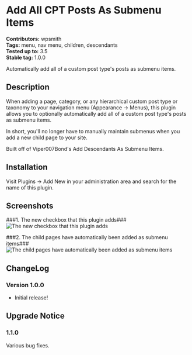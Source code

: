 # Add All CPT Posts As Submenu Items #
**Contributors:** wpsmith  
**Tags:** menu, nav menu, children, descendants  
**Tested up to:** 3.5  
**Stable tag:** 1.0.0  

Automatically add all of a custom post type's posts as submenu items.

## Description ##

When adding a page, category, or any hierarchical custom post type or taxonomy to your navigation menu (Appearance &rarr; Menus), this plugin allows you to optionally automatically add all of a custom post type's posts as submenu items.

In short, you'll no longer have to manually maintain submenus when you add a new child page to your site.

Built off of Viper007Bond's Add Descendants As Submenu Items.

## Installation ##

Visit Plugins &rarr; Add New in your administration area and search for the name of this plugin.

## Screenshots ##

###1. The new checkbox that this plugin adds###
![The new checkbox that this plugin adds](http://s.wordpress.org/extend/plugins/add-all-cpt-posts-as-submenu-items/screenshot-1.png)

###2. The child pages have automatically been added as submenu items###
![The child pages have automatically been added as submenu items](http://s.wordpress.org/extend/plugins/add-all-cpt-posts-as-submenu-items/screenshot-2.png)


## ChangeLog ##

### Version 1.0.0 ###
* Initial release!

## Upgrade Notice ##

### 1.1.0 ###
Various bug fixes.